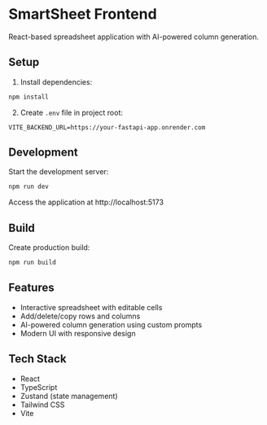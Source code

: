 # SmartSheet Frontend

React-based spreadsheet application with AI-powered column generation.

## Setup

1. Install dependencies:
```bash
npm install
```

2. Create `.env` file in project root:
```
VITE_BACKEND_URL=https://your-fastapi-app.onrender.com
```

## Development

Start the development server:
```bash
npm run dev
```

Access the application at http://localhost:5173

## Build

Create production build:
```bash
npm run build
```

## Features

- Interactive spreadsheet with editable cells
- Add/delete/copy rows and columns
- AI-powered column generation using custom prompts
- Modern UI with responsive design

## Tech Stack

- React
- TypeScript
- Zustand (state management)
- Tailwind CSS
- Vite 